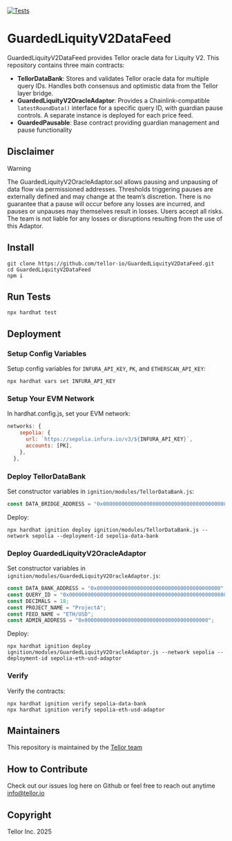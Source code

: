 [![Tests](https://github.com/tellor-io/GuardedLiquityV2DataFeed/actions/workflows/tests.yml/badge.svg?branch=main)](https://github.com/tellor-io/GuardedLiquityV2DataFeed/actions/workflows/tests.yml)

# GuardedLiquityV2DataFeed

GuardedLiquityV2DataFeed provides Tellor oracle data for Liquity V2. This repository contains three main contracts:

- **TellorDataBank**: Stores and validates Tellor oracle data for multiple query IDs. Handles both consensus and optimistic data from the Tellor layer bridge.
- **GuardedLiquityV2OracleAdaptor**: Provides a Chainlink-compatible `latestRoundData()` interface for a specific query ID, with guardian pause controls. A separate instance is deployed for each price feed.
- **GuardedPausable**: Base contract providing guardian management and pause functionality


## Disclaimer
> [!WARNING]
> The GuardedLiquityV2OracleAdaptor.sol allows pausing and unpausing of data flow via permissioned addresses. Thresholds triggering pauses are externally defined and may change at the team’s discretion. There is no guarantee that a pause will occur before any losses are incurred, and pauses or unpauses may themselves result in losses. Users accept all risks. The team is not liable for any losses or disruptions resulting from the use of this Adaptor.


## Install
```shell
git clone https://github.com/tellor-io/GuardedLiquityV2DataFeed.git
cd GuardedLiquityV2DataFeed
npm i
```

## Run Tests
```shell
npx hardhat test
```

## Deployment

### Setup Config Variables
Setup config variables for `INFURA_API_KEY`, `PK`, and `ETHERSCAN_API_KEY`:

```shell
npx hardhat vars set INFURA_API_KEY
```

### Setup Your EVM Network

In hardhat.config.js, set your EVM network:

```javascript
networks: {
    sepolia: {
      url: `https://sepolia.infura.io/v3/${INFURA_API_KEY}`,
      accounts: [PK],
    },
  },
```

### Deploy TellorDataBank

Set constructor variables in `ignition/modules/TellorDataBank.js`:

```javascript
const DATA_BRIDGE_ADDRESS = "0x0000000000000000000000000000000000000000";
```

Deploy:

```shell
npx hardhat ignition deploy ignition/modules/TellorDataBank.js --network sepolia --deployment-id sepolia-data-bank
```

### Deploy GuardedLiquityV2OracleAdaptor

Set constructor variables in `ignition/modules/GuardedLiquityV2OracleAdaptor.js`:

```javascript
const DATA_BANK_ADDRESS = "0x0000000000000000000000000000000000000000";
const QUERY_ID = "0x0000000000000000000000000000000000000000000000000000000000000000";
const DECIMALS = 18;
const PROJECT_NAME = "ProjectA";
const FEED_NAME = "ETH/USD";
const ADMIN_ADDRESS = "0x0000000000000000000000000000000000000000";
```

Deploy:

```shell
npx hardhat ignition deploy ignition/modules/GuardedLiquityV2OracleAdaptor.js --network sepolia --deployment-id sepolia-eth-usd-adaptor
```

### Verify
Verify the contracts:

```shell
npx hardhat ignition verify sepolia-data-bank
npx hardhat ignition verify sepolia-eth-usd-adaptor
```

## Maintainers <a name="maintainers"> </a>
This repository is maintained by the [Tellor team](https://github.com/orgs/tellor-io/people)


## How to Contribute<a name="how2contribute"> </a>  

Check out our issues log here on Github or feel free to reach out anytime [info@tellor.io](mailto:info@tellor.io)

## Copyright

Tellor Inc. 2025